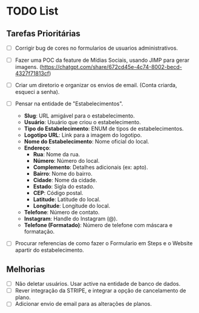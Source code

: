 # TODO List

## Tarefas Prioritárias
- [ ] Corrigir bug de cores no formularios de usuarios administrativos.
- [ ] Fazer uma POC da feature de Mídias Sociais, usando JIMP para gerar imagens. (https://chatgpt.com/share/672cd45e-4c74-8002-becd-4327f71813cf)
- [ ] Criar um diretorio e organizar os envios de email. (Conta criarda, esqueci a senha).
- [ ] Pensar na entidade de "Estabelecimentos".
    - **Slug**: URL amigável para o estabelecimento.
    - **Usuário**: Usuário que criou o estabelecimento.
    - **Tipo do Estabelecimento**: ENUM de tipos de estabelecimentos.
    - **Logotipo URL**: Link para a imagem do logotipo.
    - **Nome do Estabelecimento**: Nome oficial do local.
    - **Endereço**:
        - **Rua**: Nome da rua.
        - **Número**: Número do local.
        - **Complemento**: Detalhes adicionais (ex: apto).
        - **Bairro**: Nome do bairro.
        - **Cidade**: Nome da cidade.
        - **Estado**: Sigla do estado.
        - **CEP**: Código postal.
        - **Latitude**: Latitude do local.
        - **Longitude**: Longitude do local.
    - **Telefone**: Número de contato.
    - **Instagram**: Handle do Instagram (@).
    - **Telefone (Formatado)**: Número de telefone com máscara e formatação.
- [ ] Procurar referencias de como fazer o Formulario em Steps e o Website apartir do estabelecimento.


## Melhorias
- [ ] Não deletar usuários. Usar active na entidade de banco de dados.
- [ ] Rever integração da STRIPE, e integrar a opção de cancelamento de plano.
- [ ] Adicionar envio de email para as alterações de planos.
